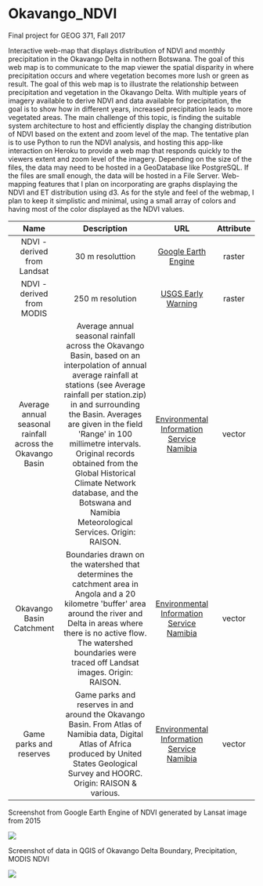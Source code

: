 # Okavango_NDVI

Final project for GEOG 371, Fall 2017

Interactive web-map that displays distribution of NDVI and monthly precipitation in the Okavango Delta in nothern Botswana. The goal of this web map is to communicate to the map viewer the spatial disparity in where precipitation occurs and where vegetation becomes more lush or green as result. The goal of this web map is to illustrate the relationship between precipitation and vegetation in the Okavango Delta. With multiple years of imagery available to derive NDVI and data available for precipitation, the goal is to show how in different years, increased precipitation leads to more vegetated areas. The main challenge of this topic, is finding the suitable system architecture to host and efficiently display the changing distribution of NDVI based on the extent and zoom level of the map. The tentative plan is to use Python to run the NDVI analysis, and hosting this app-like interaction on Heroku to provide a web map that responds quickly to the viewers extent and zoom level of the imagery. Depending on the size of the files, the data may need to be hosted in a GeoDatabase like PostgreSQL. If the files are small enough, the data will be hosted in a File Server. Web-mapping features that I plan on incorporating are graphs displaying the NDVI and ET distribution using d3. As for the style and feel of the webmap, I plan to keep it simplistic and minimal, using a small array of colors and having most of the color displayed as the NDVI values.



|                   Name                   |               Description                |                   URL                    | Attribute |
| :--------------------------------------: | :--------------------------------------: | :--------------------------------------: | :-------: |
|       NDVI - derived from Landsat        |             30 m resoluttion             | [Google Earth Engine](https://earthengine.google.com/datasets/) |  raster   |
|        NDVI - derived from MODIS         |             250 m resolution             | [USGS Early Warning](https://earlywarning.usgs.gov/fews/product/450) |  raster   |
| Average annual seasonal rainfall across the Okavango Basin | Average annual seasonal rainfall across the Okavango Basin, based on an interpolation of annual average rainfall at stations (see Average rainfall per station.zip) in and surrounding the Basin. Averages are given in the field 'Range' in 100 millimetre intervals. Original records obtained from the Global Historical Climate Network database, and the Botswana and Namibia Meteorological Services. Origin: RAISON. | [Environmental Information Service Namibia]( http://www.the-eis.com/searchresults.php?action=quicksearch&seltype=Shapefile) |  vector   |
|         Okavango Basin Catchment         | Boundaries drawn on the watershed that determines the catchment area in Angola and a 20 kilometre 'buffer' area around the river and Delta in areas where there is no active flow. The watershed boundaries were traced off Landsat images. Origin: RAISON. | [Environmental Information Service Namibia]( http://www.the-eis.com/searchresults.php?action=quicksearch&seltype=Shapefile) |  vector   |
|         Game parks and reserves          | Game parks and reserves in and around the Okavango Basin. From Atlas of Namibia data, Digital Atlas of Africa produced by United States Geological Survey and HOORC. Origin: RAISON & various. | [Environmental Information Service Namibia]( http://www.the-eis.com/searchresults.php?action=quicksearch&seltype=Shapefile) |  vector   |

Screenshot from Google Earth Engine of NDVI generated by Lansat image from 2015

![](https://github.com/hannahfriedrich/Okavango_NDVI/blob/master/img/GEE_NDVI.png)

Screenshot of data in QGIS of Okavango Delta Boundary, Precipitation, MODIS NDVI

![](https://github.com/hannahfriedrich/Okavango_NDVI/blob/master/img/QGIS_DataPic.png)













